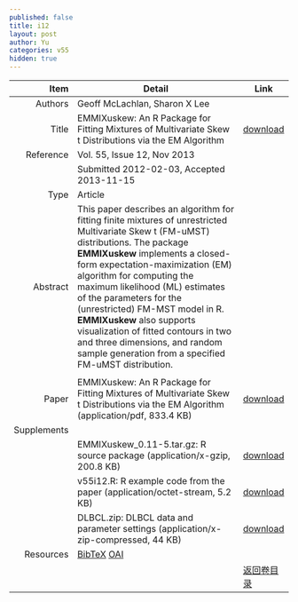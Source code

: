 ```yaml
---
published: false
title: i12
layout: post
author: Yu
categories: v55
hidden: true
---
```


| Item | Detail | Link |
|---:|---|---|
| Authors | Geoff McLachlan, Sharon X Lee| |
| Title |EMMIXuskew: An R Package for Fitting Mixtures of Multivariate Skew t Distributions via the EM Algorithm | [download](http://www.jstatsoft.org/v55/i12/paper) |
| Reference |Vol. 55, Issue 12, Nov 2013 | |
| | Submitted 2012-02-03, Accepted 2013-11-15| | 
| Type | Article| |
| Abstract | This paper describes an algorithm for fitting finite mixtures of unrestricted Multivariate Skew t (FM-uMST) distributions. The package <b>EMMIXuskew</b> implements a closed-form expectation-maximization (EM) algorithm for computing the maximum likelihood (ML) estimates of the parameters for the (unrestricted) FM-MST model in R. <b>EMMIXuskew</b> also supports visualization of fitted contours in two and three dimensions, and random sample generation from a specified FM-uMST distribution.
| |
| Paper | EMMIXuskew: An R Package for Fitting Mixtures of Multivariate Skew t Distributions via the EM Algorithm  (application/pdf, 833.4 KB)| [download](http://www.jstatsoft.org/v55/i12/paper) |
| Supplements | | |
| |EMMIXuskew_0.11-5.tar.gz: R source package  (application/x-gzip, 200.8 KB)|  [download](http://www.jstatsoft.org/v55/i12/supp/1) |
| |v55i12.R:                 R example code from the paper  (application/octet-stream, 5.2 KB)|  [download](http://www.jstatsoft.org/v55/i12/supp/2) |
| |DLBCL.zip:                DLBCL data and parameter settings  (application/x-zip-compressed, 44 KB)|  [download](http://www.jstatsoft.org/v55/i12/supp/3) |
| Resources | [BibTeX](http://www.jstatsoft.org/v55/i12/bibtex) [OAI](http://www.jstatsoft.org/oai?verb=GetRecord&identifier=oai.jstatsoft/v55/i12&prefix=oai_dc)| |
| |  | [返回卷目录]({{site.baseurl}}/volume/v55.html) |